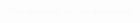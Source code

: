 <style>
@keyframes myAnimation {
  0% { opacity: 0; }
  100% { opacity: 1; }
}

.animation-element {
  animation-name: myAnimation;
  animation-duration: 2s;
  animation-fill-mode: forwards;
}
</style>

<div class="animation-element">This element will be animated.</div>
